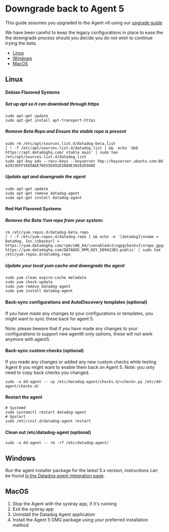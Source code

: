 # Downgrade back to Agent 5

This guide assumes you upgraded to the Agent v6 using our [upgrade guide][upgrade-guide]

We have been careful to keep the legacy configurations in place to ease the the
downgrade process should you decide you do not wish to continue trying the beta.

* [Linux](#linux)
* [Windows](#windows)
* [MacOS](#macos)

## Linux

#### Debian Flavored Systems

##### Set up apt so it can download through https
```shell
sudo apt-get update
sudo apt-get install apt-transport-https
```

##### Remove Beta Repo and Ensure the stable repo is present
```shell
sudo rm /etc/apt/sources.list.d/datadog-beta.list
[ ! -f /etc/apt/sources.list.d/datadog.list ] &&  echo 'deb https://apt.datadoghq.com/ stable main' | sudo tee /etc/apt/sources.list.d/datadog.list
sudo apt-key adv --recv-keys --keyserver hkp://keyserver.ubuntu.com:80 A2923DFF56EDA6E76E55E492D3A80E30382E94DE
```

##### Update apt and downgrade the agent
```shell
sudo apt-get update
sudo apt-get remove datadog-agent
sudo apt-get install datadog-agent
```

#### Red Hat Flavored Systems

##### Remove the Beta Yum repo from your system:
```shell
rm /etc/yum.repos.d/datadog-beta.repo
[ ! -f /etc/yum.repos.d/datadog.repo ] && echo -e '[datadog]\nname = Datadog, Inc.\nbaseurl = https://yum.datadoghq.com/rpm/x86_64/\nenabled=1\ngpgcheck=1\nrepo_gpgcheck=0\npriority=1\ngpgkey=https://yum.datadoghq.com/DATADOG_RPM_KEY.public\n       https://yum.datadoghq.com/DATADOG_RPM_KEY_E09422B3.public' | sudo tee /etc/yum.repos.d/datadog.repo
```

##### Update your local yum cache and downgrade the agent
```shell
sudo yum clean expire-cache metadata
sudo yum check-update
sudo yum remove datadog-agent
sudo yum install datadog-agent
```

#### Back-sync configurations and AutoDiscovery templates (optional)
If you have made any changes to your configurations or templates, you might want
to sync these back for agent 5.

Note: please beware that if you have made any changes to your configurations to
support new agent6-only options, these will not work anymore with agent5.

#### Back-sync custom checks (optional)
If you made any changes or added any new custom checks while testing Agent 6 you might want
to enable them back on Agent 5. Note: you only need to copy back checks you changed.
```shell
sudo -u dd-agent -- cp /etc/datadog-agent/checks.d/<check>.py /etc/dd-agent/checks.d/
```

#### Restart the agent
```shell
# Systemd
sudo systemctl restart datadog-agent
# Upstart
sudo /etc/init.d/datadog-agent restart
```

#### Clean out /etc/datadog-agent (optional)
```shell
sudo -u dd-agent -- rm -rf /etc/datadog-agent/
```

## Windows

Run the agent installer package for the latest 5.x version,  instructions can be found
[in the Datadog agent integration page](https://app.datadoghq.com/account/settings#agent/windows).

## MacOS

1. Stop the Agent with the systray app, if it's running
2. Exit the systray app
3. Uninstall the Datadog Agent application
4. Install the Agent 5 DMG package using your preferred installation method

[upgrade-guide]: upgrade.md
